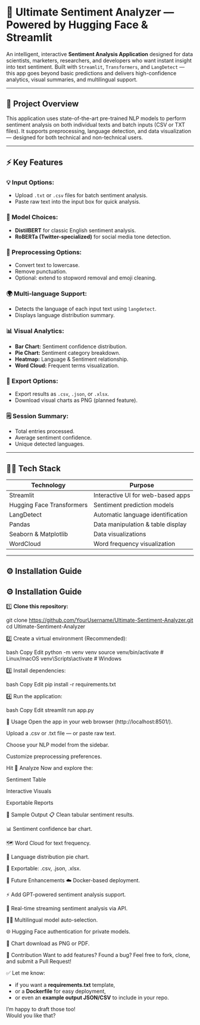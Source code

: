 # 💬 Ultimate Sentiment Analyzer — Powered by Hugging Face & Streamlit

An intelligent, interactive **Sentiment Analysis Application** designed for data scientists, marketers, researchers, and developers who want instant insight into text sentiment. Built with `Streamlit`, `Transformers`, and `LangDetect` — this app goes beyond basic predictions and delivers high-confidence analytics, visual summaries, and multilingual support.

---

## 🎯 Project Overview

This application uses state-of-the-art pre-trained NLP models to perform sentiment analysis on both individual texts and batch inputs (CSV or TXT files). It supports preprocessing, language detection, and data visualization — designed for both technical and non-technical users.

---

## ⚡ Key Features

### 💡 Input Options:
- Upload `.txt` or `.csv` files for batch sentiment analysis.
- Paste raw text into the input box for quick analysis.

### 🧠 Model Choices:
- **DistilBERT** for classic English sentiment analysis.
- **RoBERTa (Twitter-specialized)** for social media tone detection.

### 🧹 Preprocessing Options:
- Convert text to lowercase.
- Remove punctuation.
- Optional: extend to stopword removal and emoji cleaning.

### 🌍 Multi-language Support:
- Detects the language of each input text using `langdetect`.
- Displays language distribution summary.

### 📊 Visual Analytics:
- **Bar Chart:** Sentiment confidence distribution.
- **Pie Chart:** Sentiment category breakdown.
- **Heatmap:** Language & Sentiment relationship.
- **Word Cloud:** Frequent terms visualization.

### 💾 Export Options:
- Export results as `.csv`, `.json`, or `.xlsx`.
- Download visual charts as PNG (planned feature).

### 🗒️ Session Summary:
- Total entries processed.
- Average sentiment confidence.
- Unique detected languages.

---

## 🧑‍💻 Tech Stack

| Technology          | Purpose                                   |
|----------------------|-------------------------------------------|
| Streamlit            | Interactive UI for web-based apps        |
| Hugging Face Transformers | Sentiment prediction models         |
| LangDetect           | Automatic language identification         |
| Pandas               | Data manipulation & table display        |
| Seaborn & Matplotlib | Data visualizations                       |
| WordCloud            | Word frequency visualization              |

---

## ⚙️ Installation Guide


## ⚙️ Installation Guide

1️⃣ **Clone this repository:**

git clone https://github.com/YourUsername/Ultimate-Sentiment-Analyzer.git
cd Ultimate-Sentiment-Analyzer


2️⃣ Create a virtual environment (Recommended):

bash
Copy
Edit
python -m venv venv
source venv/bin/activate  # Linux/macOS
venv\Scripts\activate     # Windows


3️⃣ Install dependencies:

bash
Copy
Edit
pip install -r requirements.txt


4️⃣ Run the application:

bash
Copy
Edit
streamlit run app.py


📂 Usage
Open the app in your web browser (http://localhost:8501/).

Upload a .csv or .txt file — or paste raw text.

Choose your NLP model from the sidebar.

Customize preprocessing preferences.

Hit 🚀 Analyze Now and explore the:

Sentiment Table

Interactive Visuals

Exportable Reports


📸 Sample Output
📋 Clean tabular sentiment results.

📊 Sentiment confidence bar chart.

🗺️ Word Cloud for text frequency.

🧮 Language distribution pie chart.

🧾 Exportable: .csv, .json, .xlsx.

🧠 Future Enhancements
☁️ Docker-based deployment.

⚡ Add GPT-powered sentiment analysis support.

📢 Real-time streaming sentiment analysis via API.

🧑‍🔬 Multilingual model auto-selection.

🌐 Hugging Face authentication for private models.

💾 Chart download as PNG or PDF.

🤝 Contribution
Want to add features? Found a bug?
Feel free to fork, clone, and submit a Pull Request!


✅ Let me know:
- if you want a **requirements.txt** template,
- or a **Dockerfile** for easy deployment,
- or even an **example output JSON/CSV** to include in your repo.

I’m happy to draft those too!  
Would you like that?





